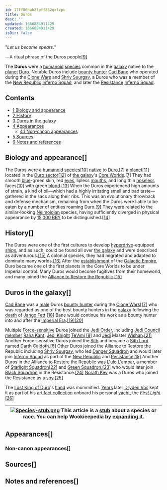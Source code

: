 ```yaml
---
id: 17ff86hab2lpff832qxlzpu
title: Duros
desc: ''
updated: 1666884911429
created: 1666884911429
isDir: false
---
```

"_Let us become spears._"

―A ritual phrase of the Duros people[\[9\]](https://starwars.fandom.com/wiki/Duros#cite_note-Light_of_the_Jedi-9)

The **Duros** were a [humanoid](https://starwars.fandom.com/wiki/Humanoid "Humanoid") [species](https://starwars.fandom.com/wiki/Species "Species") common in the [galaxy](https://starwars.fandom.com/wiki/Galaxy "Galaxy") native to the [planet](https://starwars.fandom.com/wiki/Planet "Planet") [Duro](https://starwars.fandom.com/wiki/Duro "Duro"). Notable Duros include [bounty hunter](https://starwars.fandom.com/wiki/Bounty_hunter "Bounty hunter") [Cad Bane](https://starwars.fandom.com/wiki/Cad_Bane "Cad Bane") who operated during the [Clone Wars](https://starwars.fandom.com/wiki/Clone_Wars "Clone Wars") and [Shriv Suurgav](https://starwars.fandom.com/wiki/Shriv_Suurgav "Shriv Suurgav"), a Duros who was a member of the [New Republic](https://starwars.fandom.com/wiki/New_Republic "New Republic") [Inferno Squad](https://starwars.fandom.com/wiki/Inferno_Squad "Inferno Squad"), and later the [Resistance](https://starwars.fandom.com/wiki/Resistance "Resistance") [Inferno Squad](https://starwars.fandom.com/wiki/Inferno_Squad_(Resistance) "Inferno Squad (Resistance)").

## Contents

-   [1 Biology and appearance](https://starwars.fandom.com/wiki/Duros#Biology_and_appearance)
-   [2 History](https://starwars.fandom.com/wiki/Duros#History)
-   [3 Duros in the galaxy](https://starwars.fandom.com/wiki/Duros#Duros_in_the_galaxy)
-   [4 Appearances](https://starwars.fandom.com/wiki/Duros#Appearances)
    -   [4.1 Non-canon appearances](https://starwars.fandom.com/wiki/Duros#Non-canon_appearances)
-   [5 Sources](https://starwars.fandom.com/wiki/Duros#Sources)
-   [6 Notes and references](https://starwars.fandom.com/wiki/Duros#Notes_and_references)

## Biology and appearance\[\]

The Duros were a [humanoid](https://starwars.fandom.com/wiki/Humanoid "Humanoid") [species](https://starwars.fandom.com/wiki/Species "Species")[\[10\]](https://starwars.fandom.com/wiki/Duros#cite_note-Duros-10) [native](https://starwars.fandom.com/wiki/Homeworld "Homeworld") to [Duro](https://starwars.fandom.com/wiki/Duro "Duro"),[\[7\]](https://starwars.fandom.com/wiki/Duros#cite_note-Duro-7) a [planet](https://starwars.fandom.com/wiki/Planet "Planet")[\[11\]](https://starwars.fandom.com/wiki/Duros#cite_note-Cad_Bane-11) located in the [Duro sector](https://starwars.fandom.com/wiki/Duro_sector "Duro sector")[\[12\]](https://starwars.fandom.com/wiki/Duros#cite_note-Uprising-12) of [the galaxy](https://starwars.fandom.com/wiki/The_galaxy "The galaxy")'s [Core Worlds](https://starwars.fandom.com/wiki/Core_Worlds "Core Worlds").[\[7\]](https://starwars.fandom.com/wiki/Duros#cite_note-Duro-7) They had smooth [blue](https://starwars.fandom.com/wiki/Color "Color")\-green skin, red [eyes](https://starwars.fandom.com/wiki/Eye "Eye"), lipless [mouths](https://starwars.fandom.com/wiki/Mouth "Mouth"), and long thin [noseless](https://starwars.fandom.com/wiki/Nose "Nose") faces[\[10\]](https://starwars.fandom.com/wiki/Duros#cite_note-Duros-10) with green [blood](https://starwars.fandom.com/wiki/Blood "Blood").[\[13\]](https://starwars.fandom.com/wiki/Duros#cite_note-Children_of_the_Force-13) When the Duros experienced high amounts of strain, a kind of oil—which had a highly irritating smell and bad taste—gathered in the sacs along their ribs. This was an evolutionary throwback and defense mechanism, remaining from when the Duros were liable to be eaten by a number of entities roaming Duro.[\[9\]](https://starwars.fandom.com/wiki/Duros#cite_note-Light_of_the_Jedi-9) They were related to the similar-looking [Neimoidian](https://starwars.fandom.com/wiki/Neimoidian "Neimoidian") species, having sufficiently diverged in physical appearance by [15,000 BBY](https://starwars.fandom.com/wiki/15,000_BBY "15,000 BBY") to be distinguished.[\[14\]](https://starwars.fandom.com/wiki/Duros#cite_note-BMF_52-14)

## History\[\]

The Duros were one of the first cultures to develop [hyperdrive](https://starwars.fandom.com/wiki/Hyperdrive "Hyperdrive")\-equipped [ships](https://starwars.fandom.com/wiki/Starship "Starship"), and as such, could be found all over [the galaxy](https://starwars.fandom.com/wiki/The_galaxy "The galaxy") and were described as adventurous.[\[15\]](https://starwars.fandom.com/wiki/Duros#cite_note-Battlefront_II-15) A colonial species, they had migrated and adapted to dominate many worlds.[\[16\]](https://starwars.fandom.com/wiki/Duros#cite_note-VE-16) After the [establishment](https://starwars.fandom.com/wiki/Proclamation_of_the_New_Order "Proclamation of the New Order") of the [Galactic Empire](https://starwars.fandom.com/wiki/Galactic_Empire "Galactic Empire"), Duro became one of the first planets in the Core Worlds to be under Imperial control. Many Duros would become fugitives from their homeworld, and many joined the [Alliance to Restore the Republic](https://starwars.fandom.com/wiki/Alliance_to_Restore_the_Republic "Alliance to Restore the Republic").[\[15\]](https://starwars.fandom.com/wiki/Duros#cite_note-Battlefront_II-15)

## Duros in the galaxy\[\]

[Cad Bane](https://starwars.fandom.com/wiki/Cad_Bane "Cad Bane") was a [male](https://starwars.fandom.com/wiki/Gender "Gender") Duros [bounty hunter](https://starwars.fandom.com/wiki/Bounty_hunter "Bounty hunter") during the [Clone Wars](https://starwars.fandom.com/wiki/Clone_Wars "Clone Wars")[\[17\]](https://starwars.fandom.com/wiki/Duros#cite_note-Holocron_Heist-17) who was regarded as one of the best bounty hunters in the [galaxy](https://starwars.fandom.com/wiki/Galaxy "Galaxy") following the [death](https://starwars.fandom.com/wiki/Death "Death") of [Jango Fett](https://starwars.fandom.com/wiki/Jango_Fett "Jango Fett").[\[18\]](https://starwars.fandom.com/wiki/Duros#cite_note-Deception-18) Bane would continue his work as a bounty hunter into and after the [Imperial Era](https://starwars.fandom.com/wiki/Imperial_Era "Imperial Era").[\[19\]](https://starwars.fandom.com/wiki/Duros#cite_note-Reunion-19)[\[20\]](https://starwars.fandom.com/wiki/Duros#cite_note-From_the_Desert_Comes_a_Stranger-20)

Multiple [Force-sensitive](https://starwars.fandom.com/wiki/Force-sensitive "Force-sensitive") Duros joined the [Jedi Order](https://starwars.fandom.com/wiki/Jedi_Order "Jedi Order"), including [Jedi Council](https://starwars.fandom.com/wiki/Jedi_High_Council "Jedi High Council") [member](https://starwars.fandom.com/wiki/Jedi_Master "Jedi Master") [Rana Kant](https://starwars.fandom.com/wiki/Rana_Kant "Rana Kant"), [Jedi Knight](https://starwars.fandom.com/wiki/Jedi_Knight "Jedi Knight") [Te'Ami](https://starwars.fandom.com/wiki/Te%27Ami "Te'Ami"),[\[9\]](https://starwars.fandom.com/wiki/Duros#cite_note-Light_of_the_Jedi-9) and [Jedi](https://starwars.fandom.com/wiki/Jedi "Jedi") Master [Wishan](https://starwars.fandom.com/wiki/Wishan "Wishan").[\[21\]](https://starwars.fandom.com/wiki/Duros#cite_note-JTC-E1-21) Another Force-sensitive Duros joined the [Sith](https://starwars.fandom.com/wiki/Sith "Sith") and became a [Sith Lord](https://starwars.fandom.com/wiki/Sith_Lord "Sith Lord") named [Darth Caldoth](https://starwars.fandom.com/wiki/Darth_Caldoth "Darth Caldoth").[\[6\]](https://starwars.fandom.com/wiki/Duros#cite_note-Gaze_of_Stone-6) Other Duros joined the Alliance to Restore the Republic including [Shriv Suurgav](https://starwars.fandom.com/wiki/Shriv_Suurgav "Shriv Suurgav"), who led [Danger Squadron](https://starwars.fandom.com/wiki/Danger_Squadron "Danger Squadron") and would later join [Inferno Squad](https://starwars.fandom.com/wiki/Inferno_Squad "Inferno Squad") as part of the [New Republic](https://starwars.fandom.com/wiki/New_Republic "New Republic") and [Resistance](https://starwars.fandom.com/wiki/Resistance "Resistance")[\[15\]](https://starwars.fandom.com/wiki/Duros#cite_note-Battlefront_II-15) Another Duros in the Alliance to Restore the Republic was [L'ulo L'ampar](https://starwars.fandom.com/wiki/L%27ulo_L%27ampar "L'ulo L'ampar"), a member of [Starlight Squadron](https://starwars.fandom.com/wiki/Starlight_Squadron "Starlight Squadron")[\[22\]](https://starwars.fandom.com/wiki/Duros#cite_note-Star_Wars_10-22) and [Green Squadron](https://starwars.fandom.com/wiki/Green_Squadron_(Rebel_Alliance) "Green Squadron (Rebel Alliance)"),[\[23\]](https://starwars.fandom.com/wiki/Duros#cite_note-Shattered_Empire_1-23) who would later join [Black Squadron](https://starwars.fandom.com/wiki/Black_Squadron_(Resistance) "Black Squadron (Resistance)") in the Resistance.[\[24\]](https://starwars.fandom.com/wiki/Duros#cite_note-Poe_Dameron_1-24) [Norath Kev](https://starwars.fandom.com/wiki/Norath_Kev "Norath Kev") was a Duros who joined the Resistance as a [spy](https://starwars.fandom.com/wiki/Spy "Spy").[\[25\]](https://starwars.fandom.com/wiki/Duros#cite_note-The_Missing_Agent-25)

The [Lost King of Duro](https://starwars.fandom.com/wiki/Lost_King_of_Duro "Lost King of Duro")'s [hand](https://starwars.fandom.com/wiki/Hand "Hand") was mummified. [Years](https://starwars.fandom.com/wiki/Standard_year "Standard year") later [Dryden Vos](https://starwars.fandom.com/wiki/Dryden_Vos "Dryden Vos") kept it as part of his [artifact collection](https://starwars.fandom.com/wiki/Dryden%27s_study "Dryden's study") onboard his personal [yacht](https://starwars.fandom.com/wiki/Yacht "Yacht"), the _[First Light](https://starwars.fandom.com/wiki/First_Light "First Light")_.[\[26\]](https://starwars.fandom.com/wiki/Duros#cite_note-TOG-26)

| [![Species-stub.png](https://static.wikia.nocookie.net/starwars/images/e/e5/Species-stub.png/revision/latest/scale-to-width-down/20?cb=20090529234816)](https://static.wikia.nocookie.net/starwars/images/e/e5/Species-stub.png/revision/latest?cb=20090529234816) This article is a [stub](https://starwars.fandom.com/wiki/Wookieepedia:Stub "Wookieepedia:Stub") about a species or race. You can help Wookieepedia by [expanding it](https://starwars.fandom.com/wiki/Duros?action=edit). |
| --- |

## Appearances\[\]

### Non-canon appearances\[\]

## Sources\[\]

## Notes and references\[\]